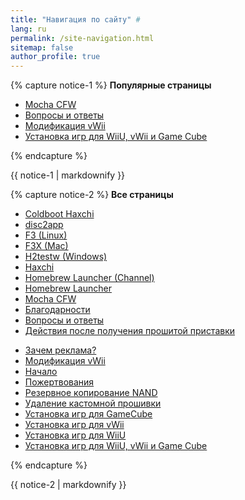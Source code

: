 ```yaml
---
title: "Навигация по сайту" #
lang: ru
permalink: /site-navigation.html
sitemap: false
author_profile: true
---
```


{% capture notice-1 %}
**Популярные страницы**

+ [Mocha CFW](mocha-cfw)
+ [Вопросы и ответы](faq)
+ [Модификация vWii](vwii-modding)
+ [Установка игр для WiiU, vWii и Game Cube](games)

{% endcapture %}
<div class="notice--info">{{ notice-1 | markdownify }}</div>

{% capture notice-2 %}
**Все страницы**

+ [Coldboot Haxchi](coldboot-haxchi)
+ [disc2app](disc2app)
+ [F3 (Linux)](http://customfw.xyz/f3-linux)
+ [F3X (Mac)](http://customfw.xyz/f3x-mac)
+ [H2testw (Windows)](http://customfw.xyz/h2testw-windows)
+ [Haxchi](haxchi)
+ [Homebrew Launcher (Channel)](homebrew-launcher-channel)
+ [Homebrew Launcher](homebrew-launcher)
+ [Mocha CFW](mocha-cfw)
+ [Благодарности](credits)
+ [Вопросы и ответы](faq)
+ [Действия после получения прошитой приставки](bought-hacked)
<!--+ [Запуск игр из других платформ с помощью встроенного эмулятора](games-inject)-->
+ [Зачем реклама?](why-ads)
+ [Модификация vWii](vwii-modding)
+ [Начало](get-started)
+ [Пожертвования](http://customfw.xyz/donations)
+ [Резервное копирование NAND](nand-backup)
+ [Удаление кастомной прошивки](uninstall-cfw)
+ [Установка игр для GameCube](games-gc)
+ [Установка игр для vWii](games-vwii)
+ [Установка игр для WiiU](games-wiiu)
+ [Установка игр для WiiU, vWii и Game Cube](games)

{% endcapture %}
<div class="notice--primary">{{ notice-2 | markdownify }}</div>
